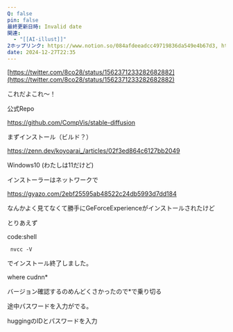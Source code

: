 ```yaml
---
Q: false
pin: false
最終更新日時: Invalid date
関連:
  - "[[AI-illust]]"
2ホップリンク: https://www.notion.so/084afdeeadcc49719836da549e4b67d3, https://www.notion.so/22c5ce1dcdb54d1f99002cd9b12f0981, https://www.notion.so/23460dc308524c65a821f3dec26f7288, https://www.notion.so/823c29ac172f464392d08b92f8f2ea5a, https://www.notion.so/986c0da8dcf34ecd8d71890775a9b390, https://www.notion.so/b06229c3f9f34ac8a8a13b419913e60a
date: 2024-12-27T22:35
---
```

  

  

[https://twitter.com/8co28/status/1562371233282682882](https://twitter.com/8co28/status/1562371233282682882)

これだよこれ～！

公式Repo

https://github.com/CompVis/stable-diffusion

まずインストール（ビルド？）

https://zenn.dev/koyoarai_/articles/02f3ed864c6127bb2049

Windows10 (わたしは11だけど)

インストーラーはネットワークで

https://gyazo.com/2ebf25595ab48522c24db5993d7dd184

なんかよく見てなくて勝手にGeForceExperienceがインストールされたけど

とりあえず

code:shell

```Plain
 nvcc -V
```

でインストール終了しました。

where cudnn*

バージョン確認するのめんどくさかったので*で乗り切る

途中パスワードを入力がでる。

huggingのIDとパスワードを入力